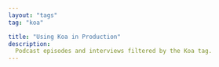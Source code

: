 ```yaml
---
layout: "tags"
tag: "koa"

title: "Using Koa in Production"
description:
  Podcast episodes and interviews filtered by the Koa tag.
---
```

